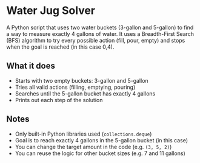 # Water Jug Solver

A Python script that uses two water buckets (3-gallon and 5-gallon) to find a way to measure exactly 4 gallons of water.
It uses a Breadth-First Search (BFS) algorithm to try every possible action (fill, pour, empty) and stops when the goal is reached (in this case 0,4). 


## What it does

- Starts with two empty buckets: 3-gallon and 5-gallon  
- Tries all valid actions (filling, emptying, pouring)  
- Searches until the 5-gallon bucket has exactly 4 gallons  
- Prints out each step of the solution  


## Notes

- Only built-in Python libraries used (`collections.deque`)  
- Goal is to reach exactly 4 gallons in the 5-gallon bucket (in this case) 
- You can change the target amount in the code (e.g. `(3, 5, 2)`)  
- You can reuse the logic for other bucket sizes (e.g. 7 and 11 gallons)
